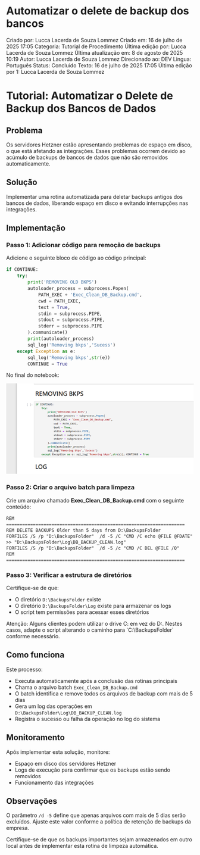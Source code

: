 # Automatizar o delete de backup dos bancos

Criado por: Lucca Lacerda de Souza Lommez
Criado em: 16 de julho de 2025 17:05
Categoria: Tutorial de Procedimento
Última edição por: Lucca Lacerda de Souza Lommez
Última atualização em: 8 de agosto de 2025 10:19
Autor: Lucca Lacerda de Souza Lommez
Direcionado ao: DEV
Lingua: Português
Status: Concluído
Texto: 16 de julho de 2025 17:05
Última edição por 1: Lucca Lacerda de Souza Lommez

# Tutorial: Automatizar o Delete de Backup dos Bancos de Dados

## Problema

Os servidores Hetzner estão apresentando problemas de espaço em disco, o que está afetando as integrações. Esses problemas ocorrem devido ao acúmulo de backups de bancos de dados que não são removidos automaticamente.

## Solução

Implementar uma rotina automatizada para deletar backups antigos dos bancos de dados, liberando espaço em disco e evitando interrupções nas integrações.

## Implementação

### Passo 1: Adicionar código para remoção de backups

Adicione o seguinte bloco de código ao código principal:

```python
if CONTINUE:
    try:
        print('REMOVING OLD BKPS')
        autoloader_process = subprocess.Popen(
            PATH_EXEC + 'Exec_Clean_DB_Backup.cmd',
            cwd = PATH_EXEC,
            text = True,
            stdin = subprocess.PIPE,
            stdout = subprocess.PIPE,
            stderr = subprocess.PIPE
        ).communicate()
        print(autoloader_process)
        sql_log('Removing bkps','Sucess')
    except Exception as e: 
        sql_log('Removing bkps',str(e))
        CONTINUE = True

```

No final do notebook:

![image.png](/docs/img/Automatizar_del_bkp.png)

### Passo 2: Criar o arquivo batch para limpeza

Crie um arquivo chamado **Exec_Clean_DB_Backup.cmd** com o seguinte conteúdo:

```
REM ===================================================================
REM DELETE BACKUPS Older than 5 days from D:\BackupsFolder
FORFILES /S /p "D:\BackupsFolder"  /d -5 /C "CMD /C echo @FILE @FDATE" >> "D:\BackupsFolder\Log\DB_BACKUP_CLEAN.log"
FORFILES /S /p "D:\BackupsFolder"  /d -5 /c "CMD /C DEL @FILE /Q"
REM ===================================================================

```

### Passo 3: Verificar a estrutura de diretórios

Certifique-se de que:

- O diretório `D:\BackupsFolder` existe
- O diretório `D:\BackupsFolder\Log` existe para armazenar os logs
- O script tem permissões para acessar esses diretórios

<aside>
Atenção: Alguns clientes podem utilizar o drive C: em vez do D:. Nestes casos, adapte o script alterando o caminho para `C:\BackupsFolder` conforme necessário.

</aside>

## Como funciona

Este processo:

- Executa automaticamente após a conclusão das rotinas principais
- Chama o arquivo batch `Exec_Clean_DB_Backup.cmd`
- O batch identifica e remove todos os arquivos de backup com mais de 5 dias
- Gera um log das operações em `D:\BackupsFolder\Log\DB_BACKUP_CLEAN.log`
- Registra o sucesso ou falha da operação no log do sistema

## Monitoramento

Após implementar esta solução, monitore:

- Espaço em disco dos servidores Hetzner
- Logs de execução para confirmar que os backups estão sendo removidos
- Funcionamento das integrações

## Observações

O parâmetro `/d -5` define que apenas arquivos com mais de 5 dias serão excluídos. Ajuste este valor conforme a política de retenção de backups da empresa.

<aside>
Certifique-se de que os backups importantes sejam armazenados em outro local antes de implementar esta rotina de limpeza automática.

</aside>